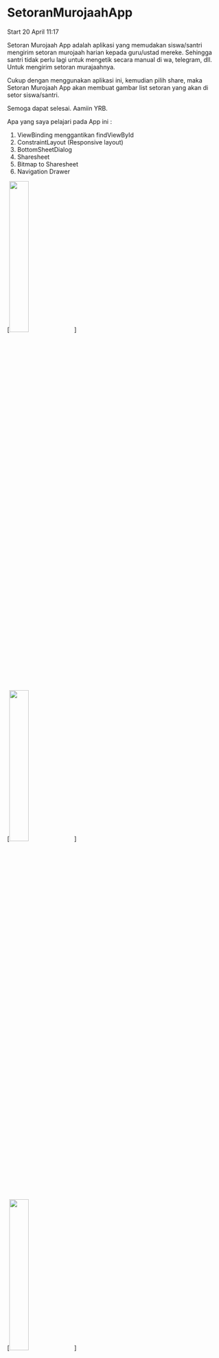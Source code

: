 # SetoranMurojaahApp

Start 20 April 11:17

Setoran Murojaah App adalah aplikasi yang memudakan siswa/santri mengirim setoran murojaah harian kepada guru/ustad mereke. Sehingga santri tidak perlu lagi untuk mengetik secara manual di wa, telegram, dll. Untuk mengirim setoran murajaahnya.

Cukup dengan menggunakan aplikasi ini, kemudian pilih share, maka Setoran Murojaah App akan membuat gambar list setoran yang akan di setor siswa/santri.

Semoga dapat selesai. Aamiin YRB. 

Apa yang saya pelajari pada App ini :

1. ViewBinding menggantikan findViewById
2. ConstraintLayout (Responsive layout)
3. BottomSheetDialog
4. Sharesheet
5. Bitmap to Sharesheet
6. Navigation Drawer





[<img src="https://user-images.githubusercontent.com/36407161/131440128-54dd0b1c-0daf-408b-bed2-c9d7e90451b6.png" width="30%">]

[<img src="https://user-images.githubusercontent.com/36407161/131440174-a94acef5-c005-4575-a849-215031d4f227.png" width="30%">]

[<img src="https://user-images.githubusercontent.com/36407161/131440224-0cc9f7c1-5c08-4ff6-957a-154780f09225.png" width="30%">]

[<img src="https://user-images.githubusercontent.com/36407161/131440261-2bd40269-b311-45b8-ad61-a3a774ddc137.png" width="30%">]

[<img src="https://user-images.githubusercontent.com/36407161/131440303-5c3bc772-daed-408d-9642-70916eddf51b.png" width="30%">]

[<img src="https://user-images.githubusercontent.com/36407161/131440368-7d9942f2-1dcb-4406-8062-8cc4e2b2682b.png" width="30%">]

[<img src="https://user-images.githubusercontent.com/36407161/131440439-3990fe6f-0332-421e-955e-7e7e33d53e55.png" width="30%">]

[<img src="https://user-images.githubusercontent.com/36407161/131440502-0c913404-f2c1-4ef6-a515-d7a4f9d0256d.png" width="30%">]

[<img src="https://user-images.githubusercontent.com/36407161/131440543-847e5f51-3632-4938-a7a5-93022425d2e3.png" width="30%">]

[<img src="https://user-images.githubusercontent.com/36407161/131440582-b1549b9e-b31b-4a8f-9dd0-56817d5ac07c.png" width="30%">]



Spesial thanks to :

[nicolas](https://www.facebook.com/fransiskus.sipenggilafps) sudah meminjamkan laptopnya untuk saya.\
[om Yohanes](https://github.com/yohanes) selalu bantu, bimbing, beri pencerahan untuk saya saat belajar coding.

Semoga Allah SWT, selalu melindungi, memberikan kesehatan, murah rezeki untuk mereka dan keluarga. Aamiin YRB
